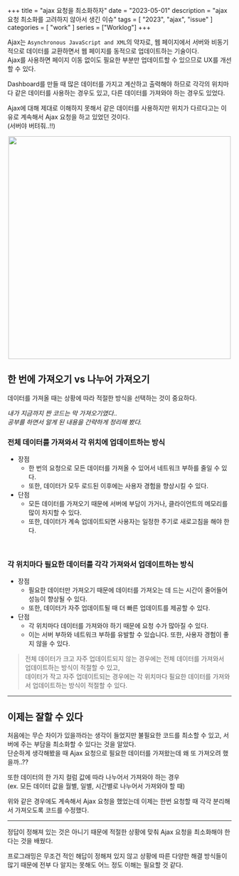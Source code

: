 +++
title = "ajax 요청을 최소화하자"
date = "2023-05-01"
description = "ajax 요청 최소화를 고려하지 않아서 생긴 이슈"
tags = [
    "2023",
    "ajax",
    "issue"
]
categories = [
    "work"
]
series = ["Worklog"]
+++

Ajax는 `Asynchronous JavaScript and XML`의 약자로, 웹 페이지에서 서버와 비동기적으로 데이터를 교환하면서 웹 페이지를 동적으로 업데이트하는 기술이다. <br> Ajax를 사용하면 페이지 이동 없이도 필요한 부분만 업데이트할 수 있으므로 UX를 개선할 수 있다.

Dashboard를 만들 때 많은 데이터를 가지고 계산하고 출력해야 하므로 각각의 위치마다 같은 데이터를 사용하는 경우도 있고, 다른 데이터를 가져와야 하는 경우도 있었다.

Ajax에 대해 제대로 이해하지 못해서 같은 데이터를 사용하지만 위치가 다르다고는 이유로 계속해서 Ajax 요청을 하고 있었던 것이다.
 <br> (서버야 버텨줘..!!)

<p align="center"><img src="https://github.com/kmseunh/blog/assets/105186724/86e4f977-c819-4508-a6fa-c64c423bd2fe" width="500"></p>

<!--more-->

## 한 번에 가져오기 vs 나누어 가져오기

데이터를 가져올 때는 상황에 따라 적절한 방식을 선택하는 것이 중요하다.

_내가 지금까지 짠 코드는 막 가져오기였다.. <br>
공부를 하면서 알게 된 내용을 간략하게 정리해 봤다._

### 전체 데이터를 가져와서 각 위치에 업데이트하는 방식

- 장점
  - 한 번의 요청으로 모든 데이터를 가져올 수 있어서 네트워크 부하를 줄일 수 있다.
  - 또한, 데이터가 모두 로드된 이후에는 사용자 경험을 향상시킬 수 있다.
- 단점
  - 모든 데이터를 가져오기 때문에 서버에 부담이 가거나, 클라이언트의 메모리를 많이 차지할 수 있다.
  - 또한, 데이터가 계속 업데이트되면 사용자는 일정한 주기로 새로고침을 해야 한다.

<br>

### 각 위치마다 필요한 데이터를 각각 가져와서 업데이트하는 방식

- 장점
  - 필요한 데이터만 가져오기 때문에 데이터를 가져오는 데 드는 시간이 줄어들어 성능이 향상될 수 있다.
  - 또한, 데이터가 자주 업데이트될 때 더 빠른 업데이트를 제공할 수 있다.
- 단점
  - 각 위치마다 데이터를 가져와야 하기 때문에 요청 수가 많아질 수 있다.
  - 이는 서버 부하와 네트워크 부하를 유발할 수 있습니다. 또한, 사용자 경험이 좋지 않을 수 있다.

>전체 데이터가 크고 자주 업데이트되지 않는 경우에는 전체 데이터를 가져와서 업데이트하는 방식이 적절할 수 있고, <br> 데이터가 작고 자주 업데이트되는 경우에는 각 위치마다 필요한 데이터를 가져와서 업데이트하는 방식이 적절할 수 있다.

<hr>

## 이제는 잘할 수 있다

처음에는 무슨 차이가 있을까라는 생각이 들었지만 불필요한 코드를 최소할 수 있고, 서버에 주는 부담을 최소화할 수 있다는 것을 알았다. <br> 단순하게 생각해봤을 때 Ajax 요청으로 필요한 데이터를 가져왔는데 왜 또 가져오려 했을까..??

또한 데이터의 한 가지 컬럼 값에 따라 나누어서 가져와야 하는 경우 <br>
(ex. 모든 데이터 값을 월별, 일별, 시간별로 나누어서 가져와야 할 때)

위와 같은 경우에도 계속해서 Ajax 요청을 했었는데 이제는 한번 요청할 때 각각 분리해서 가져오도록 코드를 수정했다.

<hr>

정답이 정해져 있는 것은 아니기 때문에 적절한 상황에 맞춰 Ajax 요청을 최소화해야 한다는 것을 배웠다.

프로그래밍은 무조건 적인 해답이 정해져 있지 않고 상황에 따른 다양한 해결 방식들이 많기 때문에 전부 다 알지는 못해도 어느 정도 이해는 필요할 것 같다.

